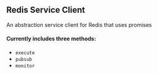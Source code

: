 Redis Service Client
---

An abstraction service client for Redis that uses promises

#### Currently includes three methods:
* `execute`
* `pubsub`
* `monitor`
